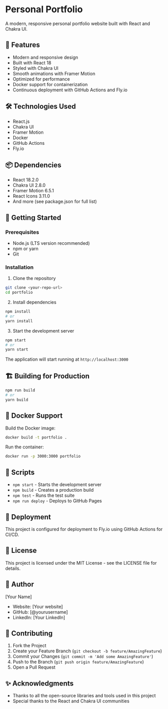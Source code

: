 # Personal Portfolio

A modern, responsive personal portfolio website built with React and Chakra UI.

## 🚀 Features

- Modern and responsive design
- Built with React 18
- Styled with Chakra UI
- Smooth animations with Framer Motion
- Optimized for performance
- Docker support for containerization
- Continuous deployment with GitHub Actions and Fly.io

## 🛠️ Technologies Used

- React.js
- Chakra UI
- Framer Motion
- Docker
- GitHub Actions
- Fly.io

## 📦 Dependencies

- React 18.2.0
- Chakra UI 2.8.0
- Framer Motion 6.5.1
- React Icons 3.11.0
- And more (see package.json for full list)

## 🚀 Getting Started

### Prerequisites

- Node.js (LTS version recommended)
- npm or yarn
- Git

### Installation

1. Clone the repository
```bash
git clone <your-repo-url>
cd portfolio
```

2. Install dependencies
```bash
npm install
# or
yarn install
```

3. Start the development server
```bash
npm start
# or
yarn start
```

The application will start running at `http://localhost:3000`

## 🏗️ Building for Production

```bash
npm run build
# or
yarn build
```

## 🐳 Docker Support

Build the Docker image:
```bash
docker build -t portfolio .
```

Run the container:
```bash
docker run -p 3000:3000 portfolio
```

## 📝 Scripts

- `npm start` - Starts the development server
- `npm build` - Creates a production build
- `npm test` - Runs the test suite
- `npm run deploy` - Deploys to GitHub Pages

## 🚀 Deployment

This project is configured for deployment to Fly.io using GitHub Actions for CI/CD.

## 📄 License

This project is licensed under the MIT License - see the LICENSE file for details.

## 👤 Author

[Your Name]
- Website: [Your website]
- GitHub: [@yourusername]
- LinkedIn: [Your LinkedIn]

## 🤝 Contributing

1. Fork the Project
2. Create your Feature Branch (`git checkout -b feature/AmazingFeature`)
3. Commit your Changes (`git commit -m 'Add some AmazingFeature'`)
4. Push to the Branch (`git push origin feature/AmazingFeature`)
5. Open a Pull Request

## ✨ Acknowledgments

- Thanks to all the open-source libraries and tools used in this project
- Special thanks to the React and Chakra UI communities
